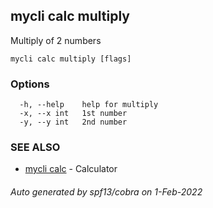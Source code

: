 ## mycli calc multiply

Multiply of 2 numbers

```
mycli calc multiply [flags]
```

### Options

```
  -h, --help    help for multiply
  -x, --x int   1st number
  -y, --y int   2nd number
```

### SEE ALSO

* [mycli calc](mycli_calc.md)	 - Calculator

###### Auto generated by spf13/cobra on 1-Feb-2022
